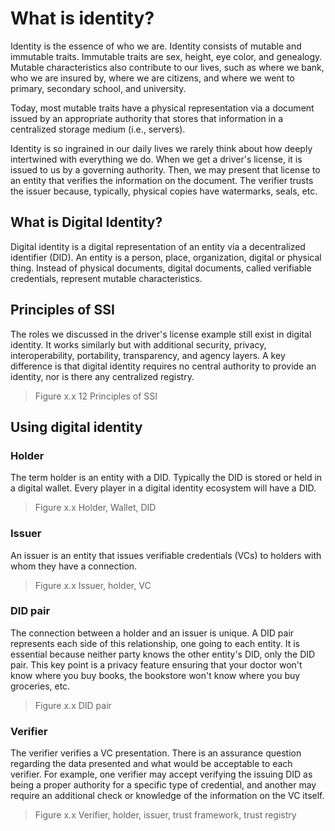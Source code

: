 # What is identity?

Identity is the essence of who we are. Identity consists of mutable and immutable traits. Immutable traits are sex, height, eye color, and genealogy. Mutable characteristics also contribute to our lives, such as where we bank, who we are insured by, where we are citizens, and where we went to primary, secondary school, and university. 

Today, most mutable traits have a physical representation via a document issued by an appropriate authority that stores that information in a centralized storage medium (i.e., servers).

Identity is so ingrained in our daily lives we rarely think about how deeply intertwined with everything we do. When we get a driver's license, it is issued to us by a governing authority. Then, we may present that license to an entity that verifies the information on the document. The verifier trusts the issuer because, typically, physical copies have watermarks, seals, etc. 

## What is Digital Identity?

Digital identity is a digital representation of an entity via a decentralized identifier (DID). An entity is a person, place, organization, digital or physical thing. Instead of physical documents, digital documents, called verifiable credentials, represent mutable characteristics.

## Principles of SSI

The roles we discussed in the driver's license example still exist in digital identity. It works similarly but with additional security, privacy, interoperability, portability, transparency, and agency layers. A key difference is that digital identity requires no central authority to provide an identity, nor is there any centralized registry.

> Figure x.x 12 Principles of SSI

## Using digital identity

### Holder

The term holder is an entity with a DID. Typically the DID is stored or held in a digital wallet. Every player in a digital identity ecosystem will have a DID.

> Figure x.x Holder, Wallet, DID

### Issuer

An issuer is an entity that issues verifiable credentials (VCs) to holders with whom they have a connection. 

> Figure x.x Issuer, holder, VC

### DID pair

The connection between a holder and an issuer is unique. A DID pair represents each side of this relationship, one going to each entity. It is essential because neither party knows the other entity's DID, only the DID pair. This key point is a privacy feature ensuring that your doctor won't know where you buy books, the bookstore won't know where you buy groceries, etc.

> Figure x.x DID pair

### Verifier

The verifier verifies a VC presentation. There is an assurance question regarding the data presented and what would be acceptable to each verifier. For example, one verifier may accept verifying the issuing DID as being a proper authority for a specific type of credential, and another may require an additional check or knowledge of the information on the VC itself.

> Figure x.x Verifier, holder, issuer, trust framework, trust registry